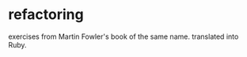 refactoring
===========

exercises from Martin Fowler's book of the same name.  translated into Ruby.
